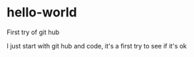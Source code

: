 # hello-world
First try of git hub

I just start with git hub and code, it's a first try to see if it's ok
